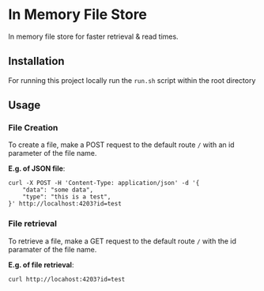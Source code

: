 # In Memory File Store
In memory file store for faster retrieval & read times.

## Installation
For running this project locally run the `run.sh` script within the root directory 

## Usage
### File Creation
To create a file, make a POST request to the default route `/` with an id parameter of the file name. 

__E.g. of JSON file__:
```curl
curl -X POST -H 'Content-Type: application/json' -d '{
    "data": "some data",
    "type": "this is a test",
}' http://localhost:4203?id=test
```

### File retrieval
To retrieve a file, make a GET request to the default route `/` with the id paramater of the file name.

__E.g. of file retrieval__: 
```curl
curl http://locahost:4203?id=test
```
